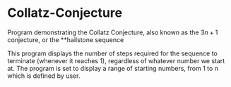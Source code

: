 # Collatz-Conjecture
Program demonstrating the Collatz Conjecture, also known as the $3n+1$ conjecture, or the **hailstone sequence

This program displays the number of steps required for the sequence to terminate (whenever it reaches 1), regardless of whatever number we start at. The program is set to display a range of starting numbers, from 1 to n which is defined by user.
